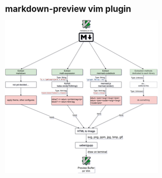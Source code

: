 # markdown-preview vim plugin

![Architecture](/markdown-preview_vim/markdown-preview_vim2.drawio.svg)
